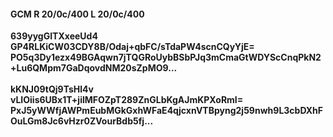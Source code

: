 #### GCM R 20/0c/400 L 20/0c/400
**639yygGITXxeeUd4**<br/>**GP4RLKiCW03CDY8B/Odaj+qbFC/sTdaPW4scnCQyYjE=**<br/>**PO5q3Dy1ezx49BGAqwn7jTQGRoUybBSbPJq3mCmaGtWDYScCnqPkN2+Lu6QMpm7GaDqovdNM20sZpMO9...**<br/><br/>
**kKNJ09tQj9TsHl4v**<br/>**vLIOiis6UBx1T+jilMFOZpT289ZnGLbKgAJmKPXoRmI=**<br/>**PxJ5yWWfjAWPmEubMGkGxhWFaE4qjcxnVTBpyng2j59nwh9L3cbDXhFOuLGm8Jc6vHzr0ZVourBdb5fj...**